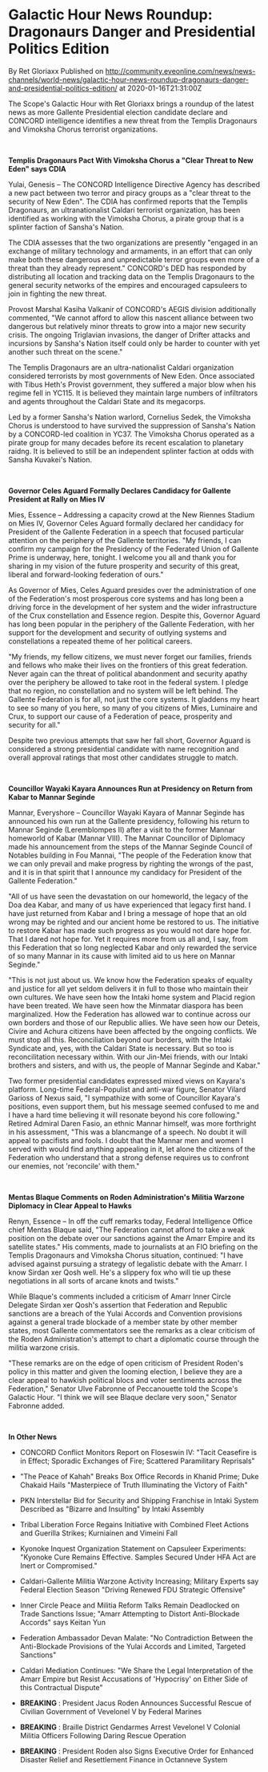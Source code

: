 # Galactic Hour News Roundup: Dragonaurs Danger and Presidential Politics Edition
By Ret Gloriaxx
Published on http://community.eveonline.com/news/news-channels/world-news/galactic-hour-news-roundup-dragonaurs-danger-and-presidential-politics-edition/ at 2020-01-16T21:31:00Z

The Scope's Galactic Hour with Ret Gloriaxx brings a roundup of the latest news as more Gallente Presidential election candidate declare and CONCORD intelligence identifies a new threat from the Templis Dragonaurs and Vimoksha Chorus terrorist organizations.

&nbsp;

**Templis Dragonaurs Pact With Vimoksha Chorus a "Clear Threat to New Eden" says CDIA**

Yulai, Genesis – The CONCORD Intelligence Directive Agency has described a new pact between two terror and piracy groups as a "clear threat to the security of New Eden". The CDIA has confirmed reports that the Templis Dragonaurs, an ultranationalist Caldari terrorist organization, has been identified as working with the Vimoksha Chorus, a pirate group that is a splinter faction of Sansha's Nation.

The CDIA assesses that the two organizations are presently "engaged in an exchange of military technology and armaments, in an effort that can only make both these dangerous and unpredictable terror groups even more of a threat than they already represent." CONCORD's DED has responded by distributing all location and tracking data on the Templis Dragonaurs to the general security networks of the empires and encouraged capsuleers to join in fighting the new threat.

Provost Marshal Kasiha Valkanir of CONCORD's AEGIS division additionally commented, "We cannot afford to allow this nascent alliance between two dangerous but relatively minor threats to grow into a major new security crisis. The ongoing Triglavian invasions, the danger of Drifter attacks and incursions by Sansha's Nation itself could only be harder to counter with yet another such threat on the scene."

The Templis Dragonaurs are an ultra-nationalist Caldari organization considered terrorists by most governments of New Eden. Once associated with Tibus Heth's Provist government, they suffered a major blow when his regime fell in YC115. It is believed they maintain large numbers of infiltrators and agents throughout the Caldari State and its megacorps.

Led by a former Sansha's Nation warlord, Cornelius Sedek, the Vimoksha Chorus is understood to have survived the suppression of Sansha's Nation by a CONCORD-led coalition in YC37. The Vimoksha Chorus operated as a pirate group for many decades before its recent escalation to planetary raidng. It is believed to still be an independent splinter faction at odds with Sansha Kuvakei's Nation.

&nbsp;

**Governor Celes Aguard Formally Declares Candidacy for Gallente President at Rally on Mies IV**

Mies, Essence – Addressing a capacity crowd at the New Riennes Stadium on Mies IV, Governor Celes Aguard formally declared her candidacy for President of the Gallente Federation in a speech that focused particular attention on the periphery of the Gallente territories. "My friends, I can confirm my campaign for the Presidency of the Federated Union of Gallente Prime is underway, here, tonight. I welcome you all and thank you for sharing in my vision of the future prosperity and security of this great, liberal and forward-looking federation of ours."

As Governor of Mies, Celes Aguard presides over the administration of one of the Federation's most prosperous core systems and has long been a driving force in the development of her system and the wider infrastructure of the Crux constellation and Essence region. Despite this, Governor Aguard has long been popular in the periphery of the Gallente Federation, with her support for the development and security of outlying systems and constellations a repeated theme of her political careers.

"My friends, my fellow citizens, we must never forget our families, friends and fellows who make their lives on the frontiers of this great federation. Never again can the threat of political abandonment and security apathy over the periphery be allowed to take root in the federal system. I pledge that no region, no constellation and no system will be left behind. The Gallente Federation is for all, not just the core systems. It gladdens my heart to see so many of you here, so many of you citizens of Mies, Luminaire and Crux, to support our cause of a Federation of peace, prosperity and security for all."

Despite two previous attempts that saw her fall short, Governor Aguard is considered a strong presidential candidate with name recognition and overall approval ratings that most other candidates struggle to match.

&nbsp;

**Councillor Wayaki Kayara Announces Run at Presidency on Return from Kabar to Mannar Seginde**

Mannar, Everyshore – Councillor Wayaki Kayara of Mannar Seginde has announced his own run at the Gallente presidency, following his return to Mannar Seginde (Leremblompes II) after a visit to the former Mannar homeworld of Kabar (Mannar VIII). The Mannar Councillor of Diplomacy made his announcement from the steps of the Mannar Seginde Council of Notables building in Fou Mannai, "The people of the Federation know that we can only prevail and make progress by righting the wrongs of the past, and it is in that spirit that I announce my candidacy for President of the Gallente Federation."

"All of us have seen the devastation on our homeworld, the legacy of the Doa dea Kabar, and many of us have experienced that legacy first hand. I have just returned from Kabar and I bring a message of hope that an old wrong may be righted and our ancient home be restored to us. The initiative to restore Kabar has made such progress as you would not dare hope for. That I dared not hope for. Yet it requires more from us all and, I say, from this Federation that so long neglected Kabar and only rewarded the service of so many Mannar in its cause with limited aid to us here on Mannar Seginde."

"This is not just about us. We know how the Federation speaks of equality and justice for all yet seldom delivers it in full to those who maintain their own cultures. We have seen how the Intaki home system and Placid region have been treated. We have seen how the Minmatar diaspora has been marginalized. How the Federation has allowed war to continue across our own borders and those of our Republic allies. We have seen how our Deteis, Civire and Achura citizens have been affected by the ongoing conflicts. We must stop all this. Reconciliation beyond our borders, with the Intaki Syndicate and, yes, with the Caldari State is necessary. But so too is reconcilitation necessary within. With our Jin-Mei friends, with our Intaki brothers and sisters, and with us, the people of Mannar Seginde and Kabar."

Two former presidential candidates expressed mixed views on Kayara's platform. Long-time Federal-Populist and anti-war figure, Senator Vilard Garioss of Nexus said, "I sympathize with some of Councillor Kayara's positions, even support them, but his message seemed confused to me and I have a hard time believing it will resonate beyond his core following." Retired Admiral Daren Fasio, an ethnic Mannar himself, was more forthright in his assessment, "This was a blancmange of a speech. No doubt it will appeal to pacifists and fools. I doubt that the Mannar men and women I served with would find anything appealing in it, let alone the citizens of the Federation who understand that a strong defense requires us to confront our enemies, not 'reconcile' with them."

&nbsp;

**Mentas Blaque Comments on Roden Administration's Militia Warzone Diplomacy in Clear Appeal to Hawks**

Renyn, Essence – In off the cuff remarks today, Federal Intelligence Office chief Mentas Blaque said, "The Federation cannot afford to take a weak position on the debate over our sanctions against the Amarr Empire and its satellite states." His comments, made to journalists at an FIO briefing on the Templis Dragonaurs and Vimoksha Chorus situation, continued: "I have advised against pursuing a strategy of legalistic debate with the Amarr. I know Sirdan xer Qosh well. He's a slippery fox who will tie up these negotiations in all sorts of arcane knots and twists."

While Blaque's comments included a criticism of Amarr Inner Circle Delegate Sirdan xer Qosh's assertion that Federation and Republic sanctions are a breach of the Yulai Accords and Convention provisions against a general trade blockade of a member state by other member states, most Gallente commentators see the remarks as a clear criticism of the Roden Administration's attempt to chart a diplomatic course through the militia warzone crisis.

"These remarks are on the edge of open criticism of President Roden's policy in this matter and given the looming election, I believe they are a clear appeal to hawkish political blocs and voter sentiments across the Federation," Senator Ulve Fabronne of Peccanouette told the Scope's Galactic Hour. "I think we will see Blaque declare very soon," Senator Fabronne added.

&nbsp;

**In Other News**

- CONCORD Conflict Monitors Report on Floseswin IV: "Tacit Ceasefire is in Effect; Sporadic Exchanges of Fire; Scattered Paramilitary Reprisals"

- "The Peace of Kahah" Breaks Box Office Records in Khanid Prime; Duke Chakaid Hails "Masterpiece of Truth Illuminating the Victory of Faith"

- PKN Interstellar Bid for Security and Shipping Franchise in Intaki System Described as "Bizarre and Insulting" by Intaki Assembly

- Tribal Liberation Force Regains Initiative with Combined Fleet Actions and Guerilla Strikes; Kurniainen and Vimeini Fall

- Kyonoke Inquest Organization Statement on Capsuleer Experiments: "Kyonoke Cure Remains Effective. Samples Secured Under HFA Act are Inert or Compromised."

- Caldari-Gallente Militia Warzone Activity Increasing; Military Experts say Federal Election Season "Driving Renewed FDU Strategic Offensive"

- Inner Circle Peace and Militia Reform Talks Remain Deadlocked on Trade Sanctions Issue; "Amarr Attempting to Distort Anti-Blockade Accords" says Keitan Yun

- Federation Ambassador Devan Malate: "No Contradiction Between the Anti-Blockade Provisions of the Yulai Accords and Limited, Targeted Sanctions"

- Caldari Mediation Continues: "We Share the Legal Interpretation of the Amarr Empire but Resist Accusations of 'Hypocrisy' on Either Side of this Contractual Dispute"

- **BREAKING** : President Jacus Roden Announces Successful Rescue of Civilian Government of Vevelonel V by Federal Marines

- **BREAKING** : Braille District Gendarmes Arrest Vevelonel V Colonial Militia Officers Following Daring Rescue Operation

- **BREAKING** : President Roden also Signs Executive Order for Enhanced Disaster Relief and Resettlement Finance in Octanneve System

&nbsp;

